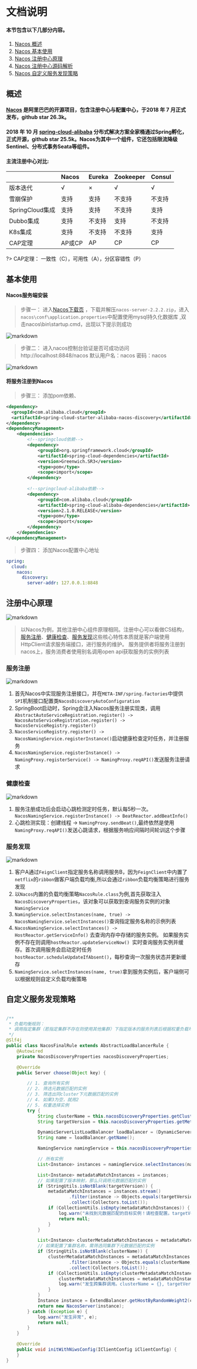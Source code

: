 #  文档说明

#### 本节包含以下几部分内容。
1. [Nacos 概述](#概述)
2. [Nacos 基本使用](#基本使用)
3. [Nacos 注册中心原理](#注册中心原理)
4. [Nacos 注册中心源码解析](#注册中心原理)
5. [Nacos 自定义服务发现策略](#自定义服务发现策略)


##  概述
#### [Nacos](https://github.com/alibaba/nacos) 是阿里巴巴的开源项目，包含注册中心与配置中心，于2018 年 7 月正式发布，github star 26.3k。
#### 2018 年 10 月 [spring-cloud-alibaba](https://github.com/alibaba/spring-cloud-alibaba) 分布式解决方案全家桶通过Spring孵化，正式开源，github star 25.5k。Nacos为其中一个组件，它还包括限流降级Sentinel、分布式事务Seata等组件。

#### 主流注册中心对比:

|       | Nacos | Eureka | Zookeeper | Consul |
|:------|:------|:-------|:----------|:-------|
| 版本迭代  | √     | ×      | √         | √      |
| 雪崩保护 | 支持 | 支持     | 不支持       | 不支持    |
| SpringCloud集成 | 支持 | 支持     | 不支持       | 支持     | 
| Dubbo集成 | 支持 | 不支持    | 支持        | 不支持    | 
| K8s集成 | 支持 | 不支持    | 不支持       | 支持     | 
| CAP定理 | AP或CP | AP     | CP        | CP     |



?>  CAP定理： 一致性（C），可用性（A），分区容错性（P）

##  基本使用
#### Nacos服务端安装
> 步骤一： 进入[Nacos下载页](https://github.com/alibaba/nacos/releases) ，下载并解压`nacos-server-2.2.2.zip`，进入`nacos\conf\application.properties`中配置使用mysql持久化数据库
> ,双击nacos\bin\startup.cmd，出现以下提示则成功

![markdown](./img/nacos01.jpg "markdown")

> 步骤二： 进入nacos控制台验证是否可成功访问  
> http://localhost:8848/nacos 默认用户名：nacos 密码：nacos

![markdown](./img/nacos_page.jpg "markdown")

#### 将服务注册到Nacos
> 步骤三： 添加pom依赖、
```xml
<dependency>
  <groupId>com.alibaba.cloud</groupId>
  <artifactId>spring-cloud-starter-alibaba-nacos-discovery</artifactId>
</dependency>
<dependencyManagement>
    <dependencies>
        <!--springcloud依赖-->
        <dependency>
            <groupId>org.springframework.cloud</groupId>
            <artifactId>spring-cloud-dependencies</artifactId>
            <version>Greenwich.SR3</version>
            <type>pom</type>
            <scope>import</scope>
        </dependency>
    
        <!--springcloud-alibaba依赖-->
        <dependency>
            <groupId>com.alibaba.cloud</groupId>
            <artifactId>spring-cloud-alibaba-dependencies</artifactId>
            <version>2.1.0.RELEASE</version>
            <type>pom</type>
            <scope>import</scope>
        </dependency>
    </dependencies>
</dependencyManagement>
```

> 步骤四： 添加Nacos配置中心地址
```yml
spring:
  cloud:
    nacos:
      discovery:
        server-addr: 127.0.0.1:8848
```

##  注册中心原理
![markdown](./img/nacos架构图.jpg "markdown")

> 以Nacos为例，其他注册中心组件原理相同。注册中心可以看做CS结构，[服务注册](#服务注册)、[健康检查](#健康检查)、[服务发现](#服务发现)这些核心特性本质就是客户端使用HttpClient请求服务端接口，进行服务的维护。
> 服务提供者将服务注册到nacos上，服务消费者使用别名调用open api获取服务的实例列表

###  服务注册

![markdown](./img/nacos服务注册.jpg "markdown")

1. 首先Nacos中实现服务注册接口，并在`META-INF/spring.factories`中提供`SPI`机制接口配置类`NacosDiscoveryAutoConfiguration`
2. SpringBoot启动时，Spring会注入Nacos服务注册实现类，调用`AbstractAutoServiceRegistration.register() -> NacosAutoServiceRegistration.register() -> NacosServiceRegistry.register()`
3. `NacosServiceRegistry.register() -> NacosNamingService.registerInstance()`启动健康检查定时任务，并注册服务
4. `NacosNamingService.registerInstance() -> NamingProxy.registerService() -> NamingProxy.reqAPI()`发送服务注册请求

### 健康检查

![markdown](./img/nacos健康检查.jpg "markdown")

1. 服务注册成功后会启动心跳检测定时任务，默认每5秒一次。`NacosNamingService.registerInstance() -> BeatReactor.addBeatInfo()`
2. 心跳检测实现：创建线程 -> `NamingProxy.sendBeat()`,最终依然是使用`NamingProxy.reqAPI()`发送心跳请求，根据服务响应间隔时间轮训这个步骤

### 服务发现

![markdown](./img/nacos服务发现.jpg "markdown")

1. 客户A通过`FeignClient`指定服务名称调用服务B，因为`FeignClient`中内置了`netflix`的`ribbon`做客户端负载均衡,所以会通过`ribbon`负载均衡策略进行服务发现
2. 以`Nacos`内置的负载均衡策略`NacosRule.class`为例,首先获取注入`NacosDiscoveryProperties`，该对象可以获取到查询服务实例的对象`NamingService`
3. `NamingService.selectInstances(name, true) -> NacosNamingService.selectInstances()`查询指定服务名称的示例列表
4. `NacosNamingService.selectInstances() -> HostReactor.getServiceInfo()` 去查询内存中存储的服务实例。
如果服务实例不存在则调用`hostReactor.updateServiceNow() `实时查询服务实例并缓存。首次调用服务会启动定时任务`hostReactor.scheduleUpdateIfAbsent()`，每秒查询一次服务状态并更新缓存
5. `NamingService.selectInstances(name, true)`拿到服务实例后，客户端侧可以根据规则自定义负载均衡策略

##  自定义服务发现策略
```java

/**
 * 负载均衡规则：
 * 调用指定集群（若指定集群不存在则使用其他集群）下指定版本的服务列表后根据权重负载均衡
 */
@Slf4j
public class NacosFinalRule extends AbstractLoadBalancerRule {
    @Autowired
    private NacosDiscoveryProperties nacosDiscoveryProperties;

    @Override
    public Server choose(Object key) {

        // 1. 查询所有实例
        // 2. 筛选元数据匹配的实例
        // 3. 筛选出同cluster下元数据匹配的实例
        // 4. 如果3为空，就用2
        // 5. 权重选择实例
        try {
            String clusterName = this.nacosDiscoveryProperties.getClusterName();
            String targetVersion = this.nacosDiscoveryProperties.getMetadata().get("version");

            DynamicServerListLoadBalancer loadBalancer = (DynamicServerListLoadBalancer) getLoadBalancer();
            String name = loadBalancer.getName();

            NamingService namingService = this.nacosDiscoveryProperties.namingServiceInstance();

            // 所有实例
            List<Instance> instances = namingService.selectInstances(name, true);

            List<Instance> metadataMatchInstances = instances;
            // 如果配置了版本映射，那么只调用元数据匹配的实例
            if (StringUtils.isNotBlank(targetVersion)) {
                metadataMatchInstances = instances.stream()
                        .filter(instance -> Objects.equals(targetVersion, instance.getMetadata().get("version")))
                        .collect(Collectors.toList());
                if (CollectionUtils.isEmpty(metadataMatchInstances)) {
                    log.warn("未找到元数据匹配的目标实例！请检查配置。targetVersion = {}, instance = {}", targetVersion, instances);
                    return null;
                }
            }

            List<Instance> clusterMetadataMatchInstances = metadataMatchInstances;
            // 如果配置了集群名称，需筛选同集群下元数据匹配的实例
            if (StringUtils.isNotBlank(clusterName)) {
                clusterMetadataMatchInstances = metadataMatchInstances.stream()
                        .filter(instance -> Objects.equals(clusterName, instance.getClusterName()))
                        .collect(Collectors.toList());
                if (CollectionUtils.isEmpty(clusterMetadataMatchInstances)) {
                    clusterMetadataMatchInstances = metadataMatchInstances;
                    log.warn("发生跨集群调用。clusterName = {}, targetVersion = {}, clusterMetadataMatchInstances = {}", clusterName, targetVersion, clusterMetadataMatchInstances);
                }
            }
            Instance instance = ExtendBalancer.getHostByRandomWeight2(clusterMetadataMatchInstances);
            return new NacosServer(instance);
        } catch (Exception e) {
            log.warn("发生异常", e);
            return null;
        }
    }

    @Override
    public void initWithNiwsConfig(IClientConfig iClientConfig) {
    }
}
```